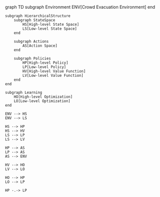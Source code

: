 graph TD
    subgraph Environment
        ENV[Crowd Evacuation Environment]
    end

    subgraph HierarchicalStructure
        subgraph StateSpace
            HS[High-level State Space]
            LS[Low-level State Space]
        end
        
        subgraph Actions
            AS[Action Space]
        end
        
        subgraph Policies
            HP[High-level Policy]
            LP[Low-level Policy]
            HV[High-level Value Function]
            LV[Low-level Value Function]
        end
    end

    subgraph Learning
        HO[High-level Optimization]
        LO[Low-level Optimization]
    end

    ENV --> HS
    ENV --> LS
    
    HS --> HP
    HS --> HV
    LS --> LP
    LS --> LV
    
    HP --> AS
    LP --> AS
    AS --> ENV
    
    HV --> HO
    LV --> LO
    
    HO --> HP
    LO --> LP
    
    HP -.-> LP